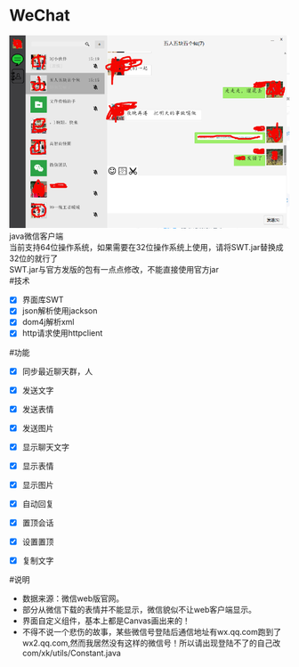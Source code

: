 # WeChat
![img](./src/images/example.png "预览图")<br>
java微信客户端<br>
当前支持64位操作系统，如果需要在32位操作系统上使用，请将SWT.jar替换成32位的就行了 <br>
SWT.jar与官方发版的包有一点点修改，不能直接使用官方jar<br>
#技术
- [x] 界面库SWT
- [x] json解析使用jackson
- [x] dom4j解析xml
- [x] http请求使用httpclient

#功能
- [x] 同步最近聊天群，人
- [x] 发送文字
- [x] 发送表情
- [x] 发送图片
- [x] 显示聊天文字
- [x] 显示表情
- [x] 显示图片
- [x] 自动回复
- [x] 置顶会话
- [x] 设置置顶
- [x] 复制文字


#说明
 * 数据来源：微信web版官网。
 * 部分从微信下载的表情并不能显示，微信貌似不让web客户端显示。
 * 界面自定义组件，基本上都是Canvas画出来的！
 * 不得不说一个悲伤的故事，某些微信号登陆后通信地址有wx.qq.com跑到了wx2.qq.com,然而我居然没有这样的微信号！所以请出现登陆不了的自己改com/xk/utils/Constant.java
